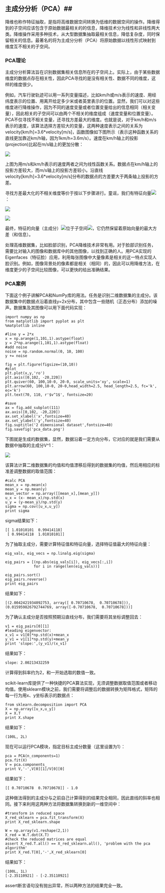 ## 主成分分析（PCA）##

降维也称作特征抽取，是指将高维数据空间转换为低维的数据空间的操作。降维得到的子空间应该包含于原始数据最相关的的信息，降维技术分为线性和非线性两大类。降维操作采用多种技术，从大型数据集抽取最相关信息，降低复杂度，同时保留相关的信息。最著名的将为主成分分析（PCA）将原始数据以线性形式映射到维度互不相关的子空间。

### PCA理论 ###

主成分分析算法旨在识别数据集相关信息所在的子空间上。实际上，由于某些数据维度的数据点存在相关性，因此PCA寻找的是没有相关性、数据不同的维度，这样的维度很少。

例如，汽车行驶轨迹可以用一系列变量描述，比如km/h或m/s表示的速度、用经纬度表示的位置、用离开给定多少米或者英里表示的位置。显然，我们可以对这些维度进行降维操作，因为不同的速度变量或者位置变量给出的信息相同（相关变量），因此相关的子空间可以由两个不相关的维度组成（速度变量和位置变量）。PCA不仅寻找不相关变量，还寻找方差最大的维度。也就是说，对于km/h和m/s表示的速度，该算法选择方差较大的变量，这两种速度表示之间的关系为velocity[km/h]=3.6*velocity[m/s]，函数图像如下图所示（表示这种函数关系的直线更加靠近km/h轴，因为1km/h=3.6m/s）。速度在km/h轴上的投影(projection)比起在m/s轴上的更加分散：

![](https://i.imgur.com/JZWElI2.png)

上图为用m/s和km/h表示的速度两者之间为线性函数关系。数据点在km/h轴上的投影方差较大，而m/s轴上的投影方差较小。沿直线velocity[km/h]=3.6*velocity[m/s]分布的数据点的方差要大于两条轴上投影的方差。

寻找方差最大化的不相关维度等价于按以下步骤进行。童谣，我们有特征向量![](https://i.imgur.com/F7Lb1LV.png)：

![](https://i.imgur.com/NYtbhS1.png)

![](https://i.imgur.com/urqDeqh.png)

最终，特征的向量（主成分）![](https://i.imgur.com/ehlIgwj.png)位于子空间![](https://i.imgur.com/sYEy30B.png)，它仍然保留着原始向量的最大方差（和信息）。

处理高维数据集，比如脸部识别，PCA降维技术非常有用。对于脸部识别任务，需要比对输入的图像和数据库中的其他图像，以找到正确的人。用PCA实现的Eigenfaces（特征脸）应用，利用每张图像中大量像素是相关的这一特点实现人脸识别。例如，图像背景处的像素都是相关（相同）的，因此可以用降维方法，在维度更少的子空间比较图像，可以更快的给出准确结果。

### PCA案例 ###

下面这个例子讲解PCA和NumPy库的用法。任务是识别二维数据集的主成分。该数据集中的数据点沿着直线y=2x分布，其中包含一些随机（正态分布）添加的噪声。数据集及其图像可以用下面代码实现：

	import numpy as np
	from matplotlib import pyplot as plt
	%matplotlib inline 

	#line y = 2*x
	x = np.arange(1,101,1).astype(float)
	y = 2*np.arange(1,101,1).astype(float)
	#add noise
	noise = np.random.normal(0, 10, 100)
	y += noise
	
	fig = plt.figure(figsize=(10,10))
	#plot
	plt.plot(x,y,'ro')
	plt.axis([0,102, -20,220])
	plt.quiver(60, 100,10-0, 20-0, scale_units='xy', scale=1)
	plt.arrow(60, 100,10-0, 20-0,head_width=2.5, head_length=2.5, fc='k', ec='k')
	plt.text(70, 110, r'$v^1$', fontsize=20)
	
	#save
	ax = fig.add_subplot(111)
	ax.axis([0,102, -20,220])
	ax.set_xlabel('x',fontsize=40)
	ax.set_ylabel('y',fontsize=40)
	fig.suptitle('2 dimensional dataset',fontsize=40)
	fig.savefig('pca_data.png')

下图就是生成的数据集，显然，数据沿着一定方向分布，它对应的就是我们需要从数据中抽取的主成分V^1：

![](https://i.imgur.com/DsEz8Ij.png)

该算法计算二维数据集的均值和均值漂移后得到的数据集的均值，然后用相应的标准差调整数据的取值范围：

	#calc PCA
	mean_x = np.mean(x)
	mean_y = np.mean(y)
	mean_vector = np.array([[mean_x],[mean_y]])
	u_x = (x- mean_x)/np.std(x)
	u_y = (y-mean_y)/np.std(y)
	sigma = np.cov([u_x,u_y])
	print sigma

sigma结果如下：

	[[ 1.01010101  0.99414118]
	 [ 0.99414118  1.01010101]]

为了抽取主成分，需要计算特征值和特征向量，选择特征值最大的特征向量：

	eig_vals, eig_vecs = np.linalg.eig(sigma)
	
	eig_pairs = [(np.abs(eig_vals[i]), eig_vecs[:,i])
	             for i in range(len(eig_vals))]
	             
	eig_pairs.sort()
	eig_pairs.reverse()
	print eig_pairs

结果如下：

	[(2.0042421934092753, array([ 0.70710678,  0.70710678])), (0.015959826792744769, array([-0.70710678,  0.70710678]))]

为了确认主成分是否按照预期沿直线分布，我们需要将其坐标调整回去：

	v1 = eig_pairs[0][1]
	#leading eigenvector:
	x_v1 = v1[0]*np.std(x)+mean_x
	y_v1 = v1[1]*np.std(y)+mean_y
	print 'slope:',(y_v1)/(x_v1)

结果如下：

	slope: 2.00213432259

计算得到斜率约为2，和一开始选取的数值一致。

scikit-learn库提供了一种快捷的PCA算法实现，无须调整数据取值范围或者移动均值。使用sklearn模块之前，我们需要将调整后的数据转换为矩阵格式，矩阵的每一行为用x、y坐标表示的数据点：

	from sklearn.decomposition import PCA
	X = np.array([u_x,u_y])
	X = X.T
	print X.shape

结果如下：

	(100L, 2L)

现在可以运行PCA模块，指定目标主成分数量（这里设置为1）：

	pca = PCA(n_components=1)
	pca.fit(X)
	V = pca.components_
	print V,'-',V[0][1]/V[0][0]

结果如下：

	[[ 0.70710678  0.70710678]] - 1.0

这种做法得到的主成分与之前自己计算得到的结果完全相同，因此直线的斜率也相同。接下来利用这两种方法将数据集转换到新的一维空间中：

	#transform in reduced space
	X_red_sklearn = pca.fit_transform(X)
	print X_red_sklearn.shape
	
	W = np.array(v1.reshape(2,1))
	X_red = W.T.dot(X.T)
	#check the reduced matrices are equal
	assert X_red.T.all() == X_red_sklearn.all(), 'problem with the pca algorithm'
	print X_red.T[0],'-',X_red_sklearn[0]

结果如下：

	(100L, 1L)
	[-2.35110921] - [-2.35110921]

assert断言语句没有抛出异常，所以两种方法的结果完全一致。